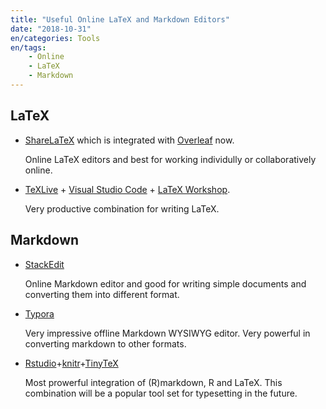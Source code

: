 ```yaml
---
title: "Useful Online LaTeX and Markdown Editors"
date: "2018-10-31"
en/categories: Tools
en/tags: 
    - Online
    - LaTeX
    - Markdown
---
```


## LaTeX

- [ShareLaTeX](https://www.sharelatex.com/?r=202213df&rm=d&rs=b) which is integrated with [Overleaf](https://www.overleaf.com?r=202213df&rm=d&rs=b) now.
  
  Online LaTeX editors and best for working individully or collaboratively online.

- [TeXLive](https://www.tug.org/texlive/) + [Visual Studio Code](https://code.visualstudio.com/download) + [LaTeX Workshop](https://marketplace.visualstudio.com/items?itemName=James-Yu.latex-workshop).

  Very productive combination for writing LaTeX.

## Markdown

- [StackEdit](https://stackedit.io/app#)
  
  Online Markdown editor and good for writing simple documents and converting them into different format.

- [Typora](https://typora.io/)
  
  Very impressive offline Markdown WYSIWYG editor. Very powerful in converting markdown to other formats.  

- [Rstudio](https://www.rstudio.com/)+[knitr](https://yihui.name/knitr/)+[TinyTeX](https://yihui.name/tinytex/)

  Most prowerful integration of (R)markdown, R and LaTeX. This combination will be a popular tool set for typesetting in the future.
  